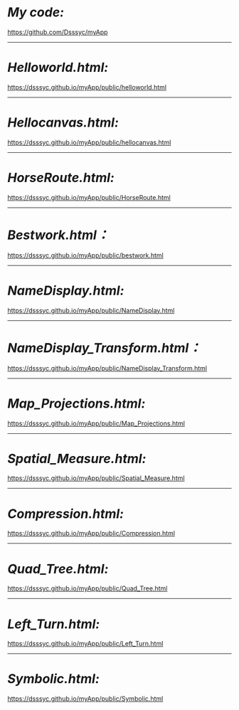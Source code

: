 **_My code:_**
==============
https://github.com/Dsssyc/myApp
***
**_Helloworld.html:_**
======================
https://dsssyc.github.io/myApp/public/helloworld.html
***
**_Hellocanvas.html:_**
=======================
https://dsssyc.github.io/myApp/public/hellocanvas.html
***
**_HorseRoute.html:_**
======================
https://dsssyc.github.io/myApp/public/HorseRoute.html
***
**_Bestwork.html：_**
=====================
https://dsssyc.github.io/myApp/public/bestwork.html
***
**_NameDisplay.html:_**
=======================
https://dsssyc.github.io/myApp/public/NameDisplay.html
***
**_NameDisplay_Transform.html：_**
==================================
https://dsssyc.github.io/myApp/public/NameDisplay_Transform.html
***
**_Map_Projections.html:_**
===========================
https://dsssyc.github.io/myApp/public/Map_Projections.html
***
**_Spatial_Measure.html:_**
===========================
https://dsssyc.github.io/myApp/public/Spatial_Measure.html
***
**_Compression.html:_**
===========================
https://dsssyc.github.io/myApp/public/Compression.html
***
**_Quad_Tree.html:_**
===========================
https://dsssyc.github.io/myApp/public/Quad_Tree.html
***
**_Left_Turn.html:_**
===========================
https://dsssyc.github.io/myApp/public/Left_Turn.html
***
**_Symbolic.html:_**
===========================
https://dsssyc.github.io/myApp/public/Symbolic.html

